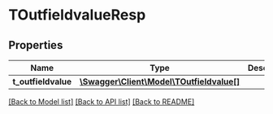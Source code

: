 # TOutfieldvalueResp

## Properties
Name | Type | Description | Notes
------------ | ------------- | ------------- | -------------
**t_outfieldvalue** | [**\Swagger\Client\Model\TOutfieldvalue[]**](TOutfieldvalue.md) |  | [optional] 

[[Back to Model list]](../README.md#documentation-for-models) [[Back to API list]](../README.md#documentation-for-api-endpoints) [[Back to README]](../README.md)



